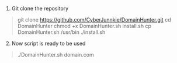 1. Git clone the repository

> git clone https://github.com/CyberJunnkie/DomainHunter.git
> cd DomainHunter
> chmod +x DomainHunter.sh install.sh
> cp DomainHunter.sh /usr/bin
> ./install.sh

2.  Now script is ready to be used

> ./DomainHunter.sh domain.com 
